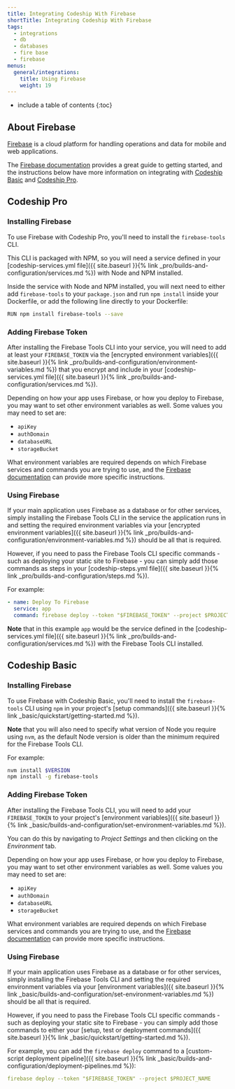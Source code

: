 ```yaml
---
title: Integrating Codeship With Firebase
shortTitle: Integrating Codeship With Firebase
tags:
  - integrations
  - db
  - databases
  - fire base
  - firebase
menus:
  general/integrations:
    title: Using Firebase
    weight: 19
---
```


* include a table of contents
{:toc}

## About Firebase

[Firebase](https://firebase.google.com/) is a cloud platform for handling operations and data for mobile and web applications.

The [Firebase documentation](https://firebase.google.com/docs/) provides a great guide to getting started, and the instructions below have more information on integrating with [Codeship Basic](https://codeship.com/features/basic) and [Codeship Pro](https://codeship.com/features/pro).

## Codeship Pro

### Installing Firebase

To use Firebase with Codeship Pro, you'll need to install the `firebase-tools` CLI.

This CLI is packaged with NPM, so you will need a service defined in your [codeship-services.yml file]({{ site.baseurl }}{% link _pro/builds-and-configuration/services.md %}) with Node and NPM installed.

Inside the service with Node and NPM installed, you will next need to either add `firebase-tools` to your `package.json` and run `npm install` inside your Dockerfile, or add the following line directly to your Dockerfile:

```bash
RUN npm install firebase-tools --save
```

### Adding Firebase Token

After installing the Firebase Tools CLI into your service, you will need to add at least your `FIREBASE_TOKEN` via the [encrypted environment variables]({{ site.baseurl }}{% link _pro/builds-and-configuration/environment-variables.md %}) that you encrypt and include in your [codeship-services.yml file]({{ site.baseurl }}{% link _pro/builds-and-configuration/services.md %}).

Depending on how your app uses Firebase, or how you deploy to Firebase, you may want to set other environment variables as well. Some values you may need to set are:

- `apiKey`
- `authDomain`
- `databaseURL`
- `storageBucket`

What environment variables are required depends on which Firebase services and commands you are trying to use, and the [Firebase documentation](https://firebase.google.com/docs/) can provide more specific instructions.

### Using Firebase

If your main application uses Firebase as a database or for other services, simply installing the Firebase Tools CLI in the service the application runs in and setting the required environment variables via your [encrypted environment variables]({{ site.baseurl }}{% link _pro/builds-and-configuration/environment-variables.md %}) should be all that is required.

However, if you need to pass the Firebase Tools CLI specific commands - such as deploying your static site to Firebase - you can simply add those commands as steps in your [codeship-steps.yml file]({{ site.baseurl }}{% link _pro/builds-and-configuration/steps.md %}).

For example:

```yaml
- name: Deploy To Firebase
  service: app
  command: firebase deploy --token "$FIREBASE_TOKEN" --project $PROJECT_NAME
```

**Note** that in this example `app` would be the service defined in the [codeship-services.yml file]({{ site.baseurl }}{% link _pro/builds-and-configuration/services.md %}) with the Firebase Tools CLI installed.

## Codeship Basic

### Installing Firebase

To use Firebase with Codeship Basic, you'll need to install the `firebase-tools` CLI using `npm` in your project's [setup commands]({{ site.baseurl }}{% link _basic/quickstart/getting-started.md %}).

**Note** that you will also need to specify what version of Node you require using `nvm`, as the default Node version is older than the minimum required for the Firebase Tools CLI.

For example:

```bash
nvm install $VERSION
npm install -g firebase-tools
```

### Adding Firebase Token

After installing the Firebase Tools CLI, you will need to add your `FIREBASE_TOKEN` to your project's [environment variables]({{ site.baseurl }}{% link _basic/builds-and-configuration/set-environment-variables.md %}).

You can do this by navigating to _Project Settings_ and then clicking on the _Environment_ tab.

Depending on how your app uses Firebase, or how you deploy to Firebase, you may want to set other environment variables as well. Some values you may need to set are:

- `apiKey`
- `authDomain`
- `databaseURL`
- `storageBucket`

What environment variables are required depends on which Firebase services and commands you are trying to use, and the [Firebase documentation](https://firebase.google.com/docs/) can provide more specific instructions.

### Using Firebase

If your main application uses Firebase as a database or for other services, simply installing the Firebase Tools CLI and setting the required environment variables via your [environment variables]({{ site.baseurl }}{% link _basic/builds-and-configuration/set-environment-variables.md %}) should be all that is required.

However, if you need to pass the Firebase Tools CLI specific commands - such as deploying your static site to Firebase - you can simply add those commands to either your [setup, test or deployment commands]({{ site.baseurl }}{% link _basic/quickstart/getting-started.md %}).

For example, you can add the `firebase deploy` command to a [custom-script deployment pipeline]({{ site.baseurl }}{% link _basic/builds-and-configuration/deployment-pipelines.md %}):

```yaml
firebase deploy --token "$FIREBASE_TOKEN" --project $PROJECT_NAME
```
